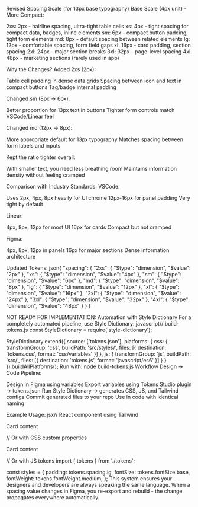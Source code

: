Revised Spacing Scale (for 13px base typography)
Base Scale (4px unit) - More Compact:

2xs: 2px - hairline spacing, ultra-tight table cells
xs: 4px - tight spacing for compact data, badges, inline elements
sm: 6px - compact button padding, tight form elements
md: 8px - default spacing between related elements
lg: 12px - comfortable spacing, form field gaps
xl: 16px - card padding, section spacing
2xl: 24px - major section breaks
3xl: 32px - page-level spacing
4xl: 48px - marketing sections (rarely used in app)

Why the Changes?
Added 2xs (2px):

Table cell padding in dense data grids
Spacing between icon and text in compact buttons
Tag/badge internal padding

Changed sm (8px → 6px):

Better proportion for 13px text in buttons
Tighter form controls match VSCode/Linear feel

Changed md (12px → 8px):

More appropriate default for 13px typography
Matches spacing between form labels and inputs

Kept the ratio tighter overall:

With smaller text, you need less breathing room
Maintains information density without feeling cramped

Comparison with Industry Standards:
VSCode:

Uses 2px, 4px, 8px heavily for UI chrome
12px-16px for panel padding
Very tight by default

Linear:

4px, 8px, 12px for most UI
16px for cards
Compact but not cramped

Figma:

4px, 8px, 12px in panels
16px for major sections
Dense information architecture

Updated Tokens:
json{
  "spacing": {
    "2xs": {
      "$type": "dimension",
      "$value": "2px"
    },
    "xs": {
      "$type": "dimension",
      "$value": "4px"
    },
    "sm": {
      "$type": "dimension",
      "$value": "6px"
    },
    "md": {
      "$type": "dimension",
      "$value": "8px"
    },
    "lg": {
      "$type": "dimension",
      "$value": "12px"
    },
    "xl": {
      "$type": "dimension",
      "$value": "16px"
    },
    "2xl": {
      "$type": "dimension",
      "$value": "24px"
    },
    "3xl": {
      "$type": "dimension",
      "$value": "32px"
    },
    "4xl": {
      "$type": "dimension",
      "$value": "48px"
    }
  }
}



NOT READY FOR IMPLEMENTATION: 
Automation with Style Dictionary
For a completely automated pipeline, use Style Dictionary:
javascript// build-tokens.js
const StyleDictionary = require('style-dictionary');

StyleDictionary.extend({
  source: ['tokens.json'],
  platforms: {
    css: {
      transformGroup: 'css',
      buildPath: 'src/styles/',
      files: [{
        destination: 'tokens.css',
        format: 'css/variables'
      }]
    },
    js: {
      transformGroup: 'js',
      buildPath: 'src/',
      files: [{
        destination: 'tokens.js',
        format: 'javascript/es6'
      }]
    }
  }
}).buildAllPlatforms();
Run with: node build-tokens.js
Workflow
Design → Code Pipeline:

Design in Figma using variables
Export variables using Tokens Studio plugin → tokens.json
Run Style Dictionary → generates CSS, JS, and Tailwind configs
Commit generated files to your repo
Use in code with identical naming

Example Usage:
jsx// React component using Tailwind
<div className="p-lg text-base font-medium">
  Card content
</div>

// Or with CSS custom properties
<div style={{ 
  padding: 'var(--spacing-lg)',
  fontSize: 'var(--fontSize-base)',
  fontWeight: 'var(--fontWeight-medium)'
}}>
  Card content
</div>

// Or with JS tokens
import { tokens } from './tokens';

const styles = {
  padding: tokens.spacing.lg,
  fontSize: tokens.fontSize.base,
  fontWeight: tokens.fontWeight.medium,
};
This system ensures your designers and developers are always speaking the same language. When a spacing value changes in Figma, you re-export and rebuild - the change propagates everywhere automatically.